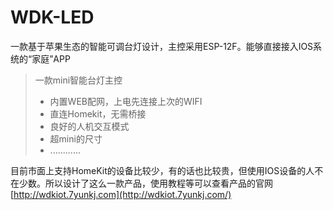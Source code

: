 # WDK-LED
一款基于苹果生态的智能可调台灯设计，主控采用ESP-12F。能够直接接入IOS系统的“家庭”APP

> 一款mini智能台灯主控
>
> * 内置WEB配网，上电先连接上次的WIFI
> * 直连Homekit，无需桥接
> * 良好的人机交互模式
> * 超mini的尺寸
> * ............

目前市面上支持HomeKit的设备比较少，有的话也比较贵，但使用IOS设备的人不在少数。所以设计了这么一款产品，使用教程等可以查看产品的官网[http://wdkiot.7yunkj.com](http://wdkiot.7yunkj.com/)
